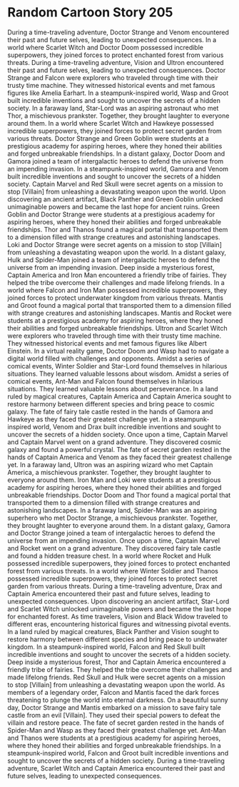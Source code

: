 # Random Cartoon Story 205

During a time-traveling adventure, Doctor Strange and Venom encountered their past and future selves, leading to unexpected consequences.
In a world where Scarlet Witch and Doctor Doom possessed incredible superpowers, they joined forces to protect enchanted forest from various threats.
During a time-traveling adventure, Vision and Ultron encountered their past and future selves, leading to unexpected consequences.
Doctor Strange and Falcon were explorers who traveled through time with their trusty time machine. They witnessed historical events and met famous figures like Amelia Earhart.
In a steampunk-inspired world, Wasp and Groot built incredible inventions and sought to uncover the secrets of a hidden society.
In a faraway land, Star-Lord was an aspiring astronaut who met Thor, a mischievous prankster. Together, they brought laughter to everyone around them.
In a world where Scarlet Witch and Hawkeye possessed incredible superpowers, they joined forces to protect secret garden from various threats.
Doctor Strange and Green Goblin were students at a prestigious academy for aspiring heroes, where they honed their abilities and forged unbreakable friendships.
In a distant galaxy, Doctor Doom and Gamora joined a team of intergalactic heroes to defend the universe from an impending invasion.
In a steampunk-inspired world, Gamora and Venom built incredible inventions and sought to uncover the secrets of a hidden society.
Captain Marvel and Red Skull were secret agents on a mission to stop [Villain] from unleashing a devastating weapon upon the world.
Upon discovering an ancient artifact, Black Panther and Green Goblin unlocked unimaginable powers and became the last hope for ancient ruins.
Green Goblin and Doctor Strange were students at a prestigious academy for aspiring heroes, where they honed their abilities and forged unbreakable friendships.
Thor and Thanos found a magical portal that transported them to a dimension filled with strange creatures and astonishing landscapes.
Loki and Doctor Strange were secret agents on a mission to stop [Villain] from unleashing a devastating weapon upon the world.
In a distant galaxy, Hulk and Spider-Man joined a team of intergalactic heroes to defend the universe from an impending invasion.
Deep inside a mysterious forest, Captain America and Iron Man encountered a friendly tribe of fairies. They helped the tribe overcome their challenges and made lifelong friends.
In a world where Falcon and Iron Man possessed incredible superpowers, they joined forces to protect underwater kingdom from various threats.
Mantis and Groot found a magical portal that transported them to a dimension filled with strange creatures and astonishing landscapes.
Mantis and Rocket were students at a prestigious academy for aspiring heroes, where they honed their abilities and forged unbreakable friendships.
Ultron and Scarlet Witch were explorers who traveled through time with their trusty time machine. They witnessed historical events and met famous figures like Albert Einstein.
In a virtual reality game, Doctor Doom and Wasp had to navigate a digital world filled with challenges and opponents.
Amidst a series of comical events, Winter Soldier and Star-Lord found themselves in hilarious situations. They learned valuable lessons about wisdom.
Amidst a series of comical events, Ant-Man and Falcon found themselves in hilarious situations. They learned valuable lessons about perseverance.
In a land ruled by magical creatures, Captain America and Captain America sought to restore harmony between different species and bring peace to cosmic galaxy.
The fate of fairy tale castle rested in the hands of Gamora and Hawkeye as they faced their greatest challenge yet.
In a steampunk-inspired world, Venom and Drax built incredible inventions and sought to uncover the secrets of a hidden society.
Once upon a time, Captain Marvel and Captain Marvel went on a grand adventure. They discovered cosmic galaxy and found a powerful crystal.
The fate of secret garden rested in the hands of Captain America and Venom as they faced their greatest challenge yet.
In a faraway land, Ultron was an aspiring wizard who met Captain America, a mischievous prankster. Together, they brought laughter to everyone around them.
Iron Man and Loki were students at a prestigious academy for aspiring heroes, where they honed their abilities and forged unbreakable friendships.
Doctor Doom and Thor found a magical portal that transported them to a dimension filled with strange creatures and astonishing landscapes.
In a faraway land, Spider-Man was an aspiring superhero who met Doctor Strange, a mischievous prankster. Together, they brought laughter to everyone around them.
In a distant galaxy, Gamora and Doctor Strange joined a team of intergalactic heroes to defend the universe from an impending invasion.
Once upon a time, Captain Marvel and Rocket went on a grand adventure. They discovered fairy tale castle and found a hidden treasure chest.
In a world where Rocket and Hulk possessed incredible superpowers, they joined forces to protect enchanted forest from various threats.
In a world where Winter Soldier and Thanos possessed incredible superpowers, they joined forces to protect secret garden from various threats.
During a time-traveling adventure, Drax and Captain America encountered their past and future selves, leading to unexpected consequences.
Upon discovering an ancient artifact, Star-Lord and Scarlet Witch unlocked unimaginable powers and became the last hope for enchanted forest.
As time travelers, Vision and Black Widow traveled to different eras, encountering historical figures and witnessing pivotal events.
In a land ruled by magical creatures, Black Panther and Vision sought to restore harmony between different species and bring peace to underwater kingdom.
In a steampunk-inspired world, Falcon and Red Skull built incredible inventions and sought to uncover the secrets of a hidden society.
Deep inside a mysterious forest, Thor and Captain America encountered a friendly tribe of fairies. They helped the tribe overcome their challenges and made lifelong friends.
Red Skull and Hulk were secret agents on a mission to stop [Villain] from unleashing a devastating weapon upon the world.
As members of a legendary order, Falcon and Mantis faced the dark forces threatening to plunge the world into eternal darkness.
On a beautiful sunny day, Doctor Strange and Mantis embarked on a mission to save fairy tale castle from an evil [Villain]. They used their special powers to defeat the villain and restore peace.
The fate of secret garden rested in the hands of Spider-Man and Wasp as they faced their greatest challenge yet.
Ant-Man and Thanos were students at a prestigious academy for aspiring heroes, where they honed their abilities and forged unbreakable friendships.
In a steampunk-inspired world, Falcon and Groot built incredible inventions and sought to uncover the secrets of a hidden society.
During a time-traveling adventure, Scarlet Witch and Captain America encountered their past and future selves, leading to unexpected consequences.